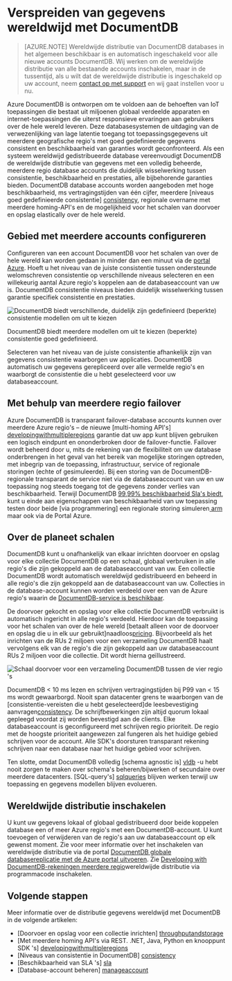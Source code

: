 <properties
   pageTitle="Verspreiden van gegevens wereldwijd met DocumentDB | Microsoft Azure"
   description="Meer informatie over de planeet schaal geo-replicatie, failover en gegevens herstellen met globale databases van Azure DocumentDB, een volledig beheerde service voor NoSQL database."
   services="documentdb"
   documentationCenter=""
   authors="kiratp"
   manager="jhubbard"
   editor=""/>

<tags
   ms.service="documentdb"
   ms.devlang="multiple"
   ms.topic="article"
   ms.tgt_pltfrm="na"
   ms.workload="na"
   ms.date="08/15/2016"
   ms.author="kipandya"/>
   
   
# <a name="distribute-data-globally-with-documentdb"></a>Verspreiden van gegevens wereldwijd met DocumentDB

> [AZURE.NOTE] Wereldwijde distributie van DocumentDB databases in het algemeen beschikbaar is en automatisch ingeschakeld voor alle nieuwe accounts DocumentDB. Wij werken om de wereldwijde distributie van alle bestaande accounts inschakelen, maar in de tussentijd, als u wilt dat de wereldwijde distributie is ingeschakeld op uw account, neem [contact op met support](https://portal.azure.com/?#blade/Microsoft_Azure_Support/HelpAndSupportBlade) en wij gaat instellen voor u nu.

Azure DocumentDB is ontworpen om te voldoen aan de behoeften van IoT toepassingen die bestaat uit miljoenen globaal verdeelde apparaten en internet-toepassingen die uiterst responsieve ervaringen aan gebruikers over de hele wereld leveren. Deze databasesystemen de uitdaging van de verwezenlijking van lage latentie toegang tot toepassingsgegevens uit meerdere geografische regio's met goed gedefinieerde gegevens consistent en beschikbaarheid van garanties wordt geconfronteerd. Als een systeem wereldwijd gedistribueerde database vereenvoudigt DocumentDB de wereldwijde distributie van gegevens met een volledig beheerde, meerdere regio database accounts die duidelijk wisselwerking tussen consistentie, beschikbaarheid en prestaties, alle bijbehorende garanties bieden. DocumentDB database accounts worden aangeboden met hoge beschikbaarheid, ms vertragingstijden van één cijfer, meerdere [niveaus goed gedefinieerde consistentie] [consistency], regionale overname met meerdere homing-API's en de mogelijkheid voor het schalen van doorvoer en opslag elastically over de hele wereld. 

  
## <a name="configuring-multi-region-accounts"></a>Gebied met meerdere accounts configureren

Configureren van een account DocumentDB voor het schalen van over de hele wereld kan worden gedaan in minder dan een minuut via de [portal Azure](documentdb-portal-global-replication.md). Hoeft u het niveau van de juiste consistentie tussen ondersteunde welomschreven consistentie op verschillende niveaus selecteren en een willekeurig aantal Azure regio's koppelen aan de databaseaccount van uw is. DocumentDB consistentie niveaus bieden duidelijk wisselwerking tussen garantie specifiek consistentie en prestaties. 

![DocumentDB biedt verschillende, duidelijk zijn gedefinieerd (beperkte) consistentie modellen om uit te kiezen][1]

DocumentDB biedt meerdere modellen om uit te kiezen (beperkte) consistentie goed gedefinieerd.

Selecteren van het niveau van de juiste consistentie afhankelijk zijn van gegevens consistentie waarborgen uw applicaties. DocumentDB automatisch uw gegevens gerepliceerd over alle vermelde regio's en waarborgt de consistentie die u hebt geselecteerd voor uw databaseaccount. 


## <a name="using-multi-region-failover"></a>Met behulp van meerdere regio failover 

Azure DocumentDB is transparant failover-database accounts kunnen over meerdere Azure regio's – de nieuwe [multi-homing API's] [ developingwithmultipleregions] garantie dat uw app kunt blijven gebruiken een logisch eindpunt en ononderbroken door de failover-functie. Failover wordt beheerd door u, mits de rekening van de flexibiliteit om uw database onderbrengen in het geval van het bereik van mogelijke storingen optreden, met inbegrip van de toepassing, infrastructuur, service of regionale storingen (echte of gesimuleerde). Bij een storing van de DocumentDB-regionale transparant de service niet via de databaseaccount van uw en uw toepassing nog steeds toegang tot de gegevens zonder verlies van beschikbaarheid. Terwijl DocumentDB [99,99% beschikbaarheid Sla's biedt][sla], kunt u einde aan eigenschappen van beschikbaarheid van uw toepassing testen door beide [via programmering] een regionale storing simuleren[ arm] maar ook via de Portal Azure.


## <a name="scaling-across-the-planet"></a>Over de planeet schalen
DocumentDB kunt u onafhankelijk van elkaar inrichten doorvoer en opslag voor elke collectie DocumentDB op een schaal, globaal verbruiken in alle regio's die zijn gekoppeld aan de databaseaccount van uw. Een collectie DocumentDB wordt automatisch wereldwijd gedistribueerd en beheerd in alle regio's die zijn gekoppeld aan de databaseaccount van uw. Collecties in de database-account kunnen worden verdeeld over een van de Azure regio's waarin de [DocumentDB-service is beschikbaar][serviceregions]. 

De doorvoer gekocht en opslag voor elke collectie DocumentDB verbruikt is automatisch ingericht in alle regio's verdeeld. Hierdoor kan de toepassing voor het schalen van over de hele wereld [betaalt alleen voor de doorvoer en opslag die u in elk uur gebruikt]naadloos[pricing]. Bijvoorbeeld als het inrichten van de RUs 2 miljoen voor een verzameling DocumentDB haalt vervolgens elk van de regio's die zijn gekoppeld aan uw databaseaccount RUs 2 miljoen voor die collectie. Dit wordt hierna geïllustreerd.

![Schaal doorvoer voor een verzameling DocumentDB tussen de vier regio 's][2]

DocumentDB < 10 ms lezen en schrijven vertragingstijden bij P99 van < 15 ms wordt gewaarborgd. Nooit span datacenter grens te waarborgen van de [consistentie-vereisten die u hebt geselecteerd]de leesbevestiging aanvragen[consistency]. De schrijfbewerkingen zijn altijd quorum lokaal gepleegd voordat zij worden bevestigd aan de clients. Elke databaseaccount is geconfigureerd met schrijven regio prioriteit. De regio met de hoogste prioriteit aangewezen zal fungeren als het huidige gebied schrijven voor de account. Alle SDK's doorsturen transparant rekening schrijven naar een database naar het huidige gebied voor schrijven. 

Ten slotte, omdat DocumentDB volledig [schema agnostic is] [ vldb] -u hebt nooit zorgen te maken over schema's beheren/bijwerken of secundaire over meerdere datacenters. [SQL-query's] [ sqlqueries] blijven werken terwijl uw toepassing en gegevens modellen blijven evolueren. 


## <a name="enabling-global-distribution"></a>Wereldwijde distributie inschakelen 

U kunt uw gegevens lokaal of globaal gedistribueerd door beide koppelen database een of meer Azure regio's met een DocumentDB-account. U kunt toevoegen of verwijderen van de regio's aan uw databaseaccount op elk gewenst moment. Zie voor meer informatie over het inschakelen van wereldwijde distributie via de portal [DocumentDB globale databasereplicatie met de Azure portal uitvoeren](documentdb-portal-global-replication.md). Zie [Developing with DocumentDB-rekeningen meerdere regio](documentdb-developing-with-multiple-regions.md)wereldwijde distributie via programmacode inschakelen.

## <a name="next-steps"></a>Volgende stappen

Meer informatie over de distributie gegevens wereldwijd met DocumentDB in de volgende artikelen:

* [Doorvoer en opslag voor een collectie inrichten] [throughputandstorage]
* [Met meerdere homing API's via REST. .NET, Java, Python en knooppunt SDK 's] [developingwithmultipleregions]
* [Niveaus van consistentie in DocumentDB] [consistency]
* [Beschikbaarheid van SLA 's] [sla]
* [Database-account beheren] [manageaccount]

[1]: ./media/documentdb-distribute-data-globally/consistency-tradeoffs.png
[2]: ./media/documentdb-distribute-data-globally/collection-regions.png

<!--Reference style links - using these makes the source content way more readable than using inline links-->
[pcolls]: documentdb-partition-data.md
[consistency]: documentdb-consistency-levels.md
[consistencytradeooffs]: ./documentdb-consistency-levels/#consistency-levels-and-tradeoffs
[developingwithmultipleregions]: documentdb-developing-with-multiple-regions.md
[createaccount]: documentdb-create-account.md
[manageaccount]: documentdb-manage-account.md
[manageaccount-consistency]: documentdb-manage-account.md#consistency
[throughputandstorage]: documentdb-manage.md
[arm]: documentdb-automation-resource-manager-cli.md
[regions]: https://azure.microsoft.com/regions/
[serviceregions]: https://azure.microsoft.com/en-us/regions/#services 
[pricing]: https://azure.microsoft.com/pricing/details/documentdb/
[sla]: https://azure.microsoft.com/support/legal/sla/documentdb/ 
[vldb]: http://www.vldb.org/pvldb/vol8/p1668-shukla.pdf
[sqlqueries]: documentdb-sql-query.md

